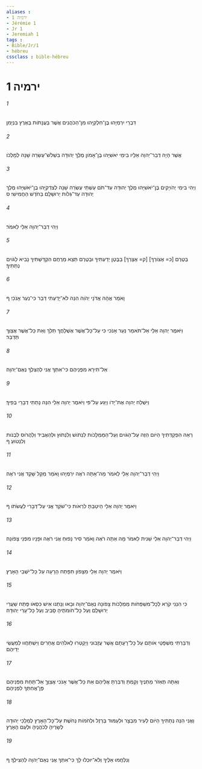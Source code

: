 ```yaml
---
aliases : 
- ירמיה 1
- Jérémie 1
- Jr 1
- Jeremiah 1
tags : 
- Bible/Jr/1
- hébreu
cssclass : bible-hébreu
---
```


# ירמיה 1

###### 1
דִּבְרֵי יִרְמְיָהוּ בֶּן־חִלְקִיָּהוּ מִן־הַכֹּהֲנִים אֲשֶׁר בַּעֲנָתֹות בְּאֶרֶץ בִּנְיָמִן׃
###### 2
אֲשֶׁר הָיָה דְבַר־יְהוָה אֵלָיו בִּימֵי יֹאשִׁיָּהוּ בֶן־אָמֹון מֶלֶךְ יְהוּדָה בִּשְׁלֹשׁ־עֶשְׂרֵה שָׁנָה לְמָלְכֹו׃
###### 3
וַיְהִי בִּימֵי יְהֹויָקִים בֶּן־יֹאשִׁיָּהוּ מֶלֶךְ יְהוּדָה עַד־תֹּם עַשְׁתֵּי עֶשְׂרֵה שָׁנָה לְצִדְקִיָּהוּ בֶן־יֹאשִׁיָּהוּ מֶלֶךְ יְהוּדָה עַד־גְּלֹות יְרוּשָׁלִַם בַּחֹדֶשׁ הַחֲמִישִׁי׃ ס
###### 4
וַיְהִי דְבַר־יְהוָה אֵלַי לֵאמֹר׃
###### 5
בְּטֶרֶם [כ= אֶצֹּורְךָ] [ק= אֶצָּרְךָ] בַבֶּטֶן יְדַעְתִּיךָ וּבְטֶרֶם תֵּצֵא מֵרֶחֶם הִקְדַּשְׁתִּיךָ נָבִיא לַגֹּויִם נְתַתִּיךָ׃
###### 6
וָאֹמַר אֲהָהּ אֲדֹנָי יְהֹוִה הִנֵּה לֹא־יָדַעְתִּי דַּבֵּר כִּי־נַעַר אָנֹכִי׃ ף
###### 7
וַיֹּאמֶר יְהוָה אֵלַי אַל־תֹּאמַר נַעַר אָנֹכִי כִּי עַל־כָּל־אֲשֶׁר אֶשְׁלָחֲךָ תֵּלֵךְ וְאֵת כָּל־אֲשֶׁר אֲצַוְּךָ תְּדַבֵּר׃
###### 8
אַל־תִּירָא מִפְּנֵיהֶם כִּי־אִתְּךָ אֲנִי לְהַצִּלֶךָ נְאֻם־יְהוָה׃
###### 9
וַיִּשְׁלַח יְהוָה אֶת־יָדֹו וַיַּגַּע עַל־פִּי וַיֹּאמֶר יְהוָה אֵלַי הִנֵּה נָתַתִּי דְבָרַי בְּפִיךָ׃
###### 10
רְאֵה הִפְקַדְתִּיךָ הַיֹּום הַזֶּה עַל־הַגֹּויִם וְעַל־הַמַּמְלָכֹות לִנְתֹושׁ וְלִנְתֹוץ וּלְהַאֲבִיד וְלַהֲרֹוס לִבְנֹות וְלִנְטֹועַ׃ ף
###### 11
וַיְהִי דְבַר־יְהוָה אֵלַי לֵאמֹר מָה־אַתָּה רֹאֶה יִרְמְיָהוּ וָאֹמַר מַקֵּל שָׁקֵד אֲנִי רֹאֶה׃
###### 12
וַיֹּאמֶר יְהוָה אֵלַי הֵיטַבְתָּ לִרְאֹות כִּי־שֹׁקֵד אֲנִי עַל־דְּבָרִי לַעֲשֹׂתֹו׃ ף
###### 13
וַיְהִי דְבַר־יְהוָה אֵלַי שֵׁנִית לֵאמֹר מָה אַתָּה רֹאֶה וָאֹמַר סִיר נָפוּחַ אֲנִי רֹאֶה וּפָנָיו מִפְּנֵי צָפֹונָה׃
###### 14
וַיֹּאמֶר יְהוָה אֵלָי מִצָּפֹון תִּפָּתַח הָרָעָה עַל כָּל־יֹשְׁבֵי הָאָרֶץ׃
###### 15
כִּי הִנְנִי קֹרֵא לְכָל־מִשְׁפְּחֹות מַמְלְכֹות צָפֹונָה נְאֻם־יְהוָה וּבָאוּ וְנָתְנוּ אִישׁ כִּסְאֹו פֶּתַח שַׁעֲרֵי יְרוּשָׁלִַם וְעַל כָּל־חֹומֹתֶיהָ סָבִיב וְעַל כָּל־עָרֵי יְהוּדָה׃
###### 16
וְדִבַּרְתִּי מִשְׁפָּטַי אֹותָם עַל כָּל־רָעָתָם אֲשֶׁר עֲזָבוּנִי וַיְקַטְּרוּ לֵאלֹהִים אֲחֵרִים וַיִּשְׁתַּחֲווּ לְמַעֲשֵׂי יְדֵיהֶם׃
###### 17
וְאַתָּה תֶּאְזֹר מָתְנֶיךָ וְקַמְתָּ וְדִבַּרְתָּ אֲלֵיהֶם אֵת כָּל־אֲשֶׁר אָנֹכִי אֲצַוֶּךָּ אַל־תֵּחַת מִפְּנֵיהֶם פֶּן־אֲחִתְּךָ לִפְנֵיהֶם׃
###### 18
וַאֲנִי הִנֵּה נְתַתִּיךָ הַיֹּום לְעִיר מִבְצָר וּלְעַמּוּד בַּרְזֶל וּלְחֹמֹות נְחֹשֶׁת עַל־כָּל־הָאָרֶץ לְמַלְכֵי יְהוּדָה לְשָׂרֶיהָ לְכֹהֲנֶיהָ וּלְעַם הָאָרֶץ׃
###### 19
וְנִלְחֲמוּ אֵלֶיךָ וְלֹא־יוּכְלוּ לָךְ כִּי־אִתְּךָ אֲנִי נְאֻם־יְהוָה לְהַצִּילֶךָ׃ ף
